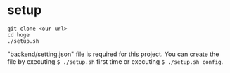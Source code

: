 # setup
```
git clone <our url>
cd hoge
./setup.sh
```
"backend/setting.json" file  is required for this project. You can create the file by executing ```$ ./setup.sh``` first time or executing ```$ ./setup.sh config```.